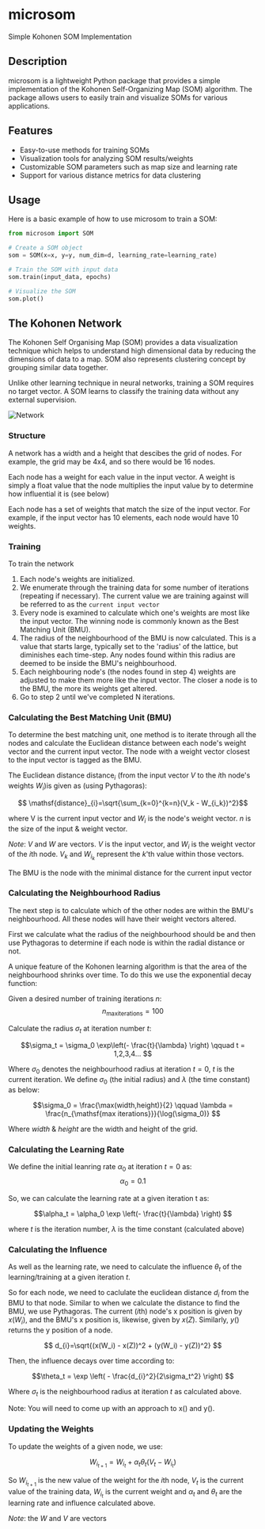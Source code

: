 # microsom
Simple Kohonen SOM Implementation

## Description
microsom is a lightweight Python package that provides a simple implementation of the Kohonen Self-Organizing Map (SOM) algorithm. The package allows users to easily train and visualize SOMs for various applications.

## Features
- Easy-to-use methods for training SOMs
- Visualization tools for analyzing SOM results/weights
- Customizable SOM parameters such as map size and learning rate
- Support for various distance metrics for data clustering

## Usage
Here is a basic example of how to use microsom to train a SOM:

```python
from microsom import SOM

# Create a SOM object
som = SOM(x=x, y=y, num_dim=d, learning_rate=learning_rate)

# Train the SOM with input data
som.train(input_data, epochs)

# Visualize the SOM
som.plot()
```

## The Kohonen Network

The Kohonen Self Organising Map (SOM) provides a data visualization technique which helps to understand high dimensional data by reducing the dimensions of data to a map. SOM also represents clustering concept by grouping similar data together.

Unlike other learning technique in neural networks, training a SOM requires no target vector. A SOM learns to classify the training data without any external supervision.

![Network](http://www.pitt.edu/~is2470pb/Spring05/FinalProjects/Group1a/tutorial/kohonen1.gif)

### Structure
A network has a width and a height that descibes the grid of nodes.  For example, the grid may be 4x4, and so there would be 16 nodes.

Each node has a weight for each value in the input vector.  A weight is simply a float value that the node multiplies the input value by to determine how influential it is (see below)

Each node has a set of weights that match the size of the input vector.  For example, if the input vector has 10 elements, each node would have 10 weights.

### Training 
To train the network

1. Each node's weights are initialized.
2. We enumerate through the training data for some number of iterations (repeating if necessary).  The current value we are training against will be referred to as the `current input vector`
3. Every node is examined to calculate which one's weights are most like the input vector. The winning node is commonly known as the Best Matching Unit (BMU).
4. The radius of the neighbourhood of the BMU is now calculated. This is a value that starts large, typically set to the 'radius' of the lattice,  but diminishes each time-step. Any nodes found within this radius are deemed to be inside the BMU's neighbourhood.
5. Each neighbouring node's (the nodes found in step 4) weights are adjusted to make them more like the input vector. The closer a node is to the BMU, the more its weights get altered.
6. Go to step 2 until we've completed N iterations.
    

### Calculating the Best Matching Unit (BMU)

To determine the best matching unit, one method is to iterate through all the nodes and calculate the Euclidean distance between each node's weight vector and the current input vector. The node with a weight vector closest to the input vector is tagged as the BMU.

The Euclidean distance $\mathsf{distance}_{i}$ (from the input vector $V$ to the $i$th node's weights $W_i$)is given as (using Pythagoras):

$$ \mathsf{distance}_{i}=\sqrt{\sum_{k=0}^{k=n}(V_k - W_{i_k})^2}$$

where V is the current input vector and $W_i$ is the node's weight vector.  $n$ is the size of the input & weight vector.

*Note*: $V$ and $W$ are vectors.  $V$ is the input vector, and $W_i$ is the weight vector of the $i$th node.  $V_k$ and $W_{i_k}$ represent the $k$'th value within those vectors.  

The BMU is the node with the minimal distance for the current input vector

### Calculating the Neighbourhood Radius

The next step is to calculate which of the other nodes are within the BMU's neighbourhood. All these nodes will have their weight vectors altered.

First we calculate what the radius of the neighbourhood should be and then use Pythagoras to determine if each node is within the radial distance or not.

A unique feature of the Kohonen learning algorithm is that the area of the neighbourhood shrinks over time. To do this we use the exponential decay function:

Given a desired number of training iterations $n$:
$$n_{\mathsf{max iterations}} = 100$$

Calculate the radius $\sigma_t$ at iteration number $t$:

$$\sigma_t = \sigma_0 \exp\left(- \frac{t}{\lambda} \right) \qquad t = 1,2,3,4... $$

Where $\sigma_0$ denotes the neighbourhood radius at iteration $t=0$, $t$ is the current iteration. We define $\sigma_0$ (the initial radius) and $\lambda$ (the time constant) as below:

$$\sigma_0 = \frac{\max(width,height)}{2} \qquad \lambda = \frac{n_{\mathsf{max iterations}}}{\log(\sigma_0)} $$

Where $width$ & $height$ are the width and height of the grid.

### Calculating the Learning Rate

We define the initial leanring rate $\alpha_0$ at iteration $t = 0$ as:
$$\alpha_0 = 0.1$$

So, we can calculate the learning rate at a given iteration t as:

$$\alpha_t = \alpha_0 \exp \left(- \frac{t}{\lambda} \right) $$

where $t$ is the iteration number, $\lambda$ is the time constant (calculated above)
        
### Calculating the Influence

As well as the learning rate, we need to calculate the influence $\theta_t$ of the learning/training at a given iteration $t$.  

So for each node, we need to caclulate the euclidean distance $d_i$ from the BMU to that node.  Similar to when we calculate the distance to find the BMU, we use Pythagoras.  The current ($i$th) node's x position is given by $x(W_i)$, and the BMU's x position is, likewise, given by $x(Z)$.  Similarly, $y()$ returns the y position of a node.

$$ d_{i}=\sqrt{(x(W_i) - x(Z))^2 + (y(W_i) - y(Z))^2} $$

Then, the influence decays over time according to:

$$\theta_t = \exp \left( - \frac{d_{i}^2}{2\sigma_t^2} \right) $$

Where $\sigma_t$ is the neighbourhood radius at iteration $t$ as calculated above. 

Note: You will need to come up with an approach to x() and y().


### Updating the Weights

To update the weights of a given node, we use:

$$W_{i_{t+1}} = W_{i_t} + \alpha_t \theta_t (V_t - W_{i_t})$$
        
So $W_{i_{t+1}}$ is the new value of the weight for the $i$th node, $V_t$ is the current value of the training data, $W_{i_t}$ is the current weight and $\alpha_t$ and $\theta_t$ are the learning rate and influence calculated above.

*Note*: the $W$ and $V$ are vectors 